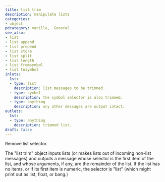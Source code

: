 ```yaml
---
title: list trim
description: manipulate lists
categories:
- object
pdcategory: vanilla,  General
see_also:
- list
- list append
- list prepend
- list store
- list split
- list length
- list fromsymbol
- list tosymbol
inlets:
  1st:
  - type: list
    description: list messages to be trimmed.
  - type: symbol
    description: the symbol selector is also trimmed.
  - type: anything
    description: any other messages are output intact.
outlets:
  1st:
  - type: anything
    description: trimmed list.
draft: false
---
```

Remove list selector.

The "list trim" object inputs lists (or makes lists out of incoming non-list messages) and outputs a message whose selector is the first item of the list, and whose arguments, if any, are the remainder of the list. If the list has no items, or if its first item is numeric, the selector is "list" (which might print out as list, float, or bang.)
